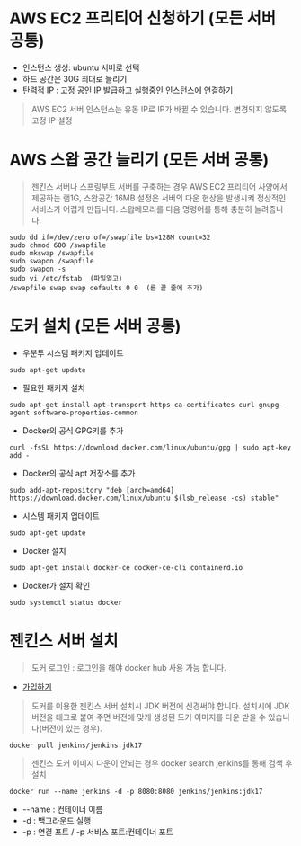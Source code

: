 # AWS EC2 프리티어 신청하기 (모든 서버 공통)
- 인스턴스 생성: ubuntu 서버로 선택
- 하드 공간은 30G 최대로 늘리기
- 탄력적 IP : 고정 공인 IP 발급하고 실행중인 인스턴스에 연결하기

> AWS EC2 서버 인스턴스는 유동 IP로 IP가 바뀔 수 있습니다. 변경되지 않도록 고정 IP 설정

# AWS 스왑 공간 늘리기 (모든 서버 공통)
> 젠킨스 서버나 스프링부트 서버를 구축하는 경우 AWS EC2 프리티어 사양에서 제공하는 램1G, 스왑공간 16MB 설정은 서버의 다운 현상을 발생시켜 정상적인 서비스가 어렵게 만듭니다. 
> 스왑메모리를 다음 명령어를 통해 충분히 늘려줍니다.

```
sudo dd if=/dev/zero of=/swapfile bs=128M count=32
sudo chmod 600 /swapfile
sudo mkswap /swapfile
sudo swapon /swapfile
sudo swapon -s
sudo vi /etc/fstab  (파일열고)
/swapfile swap swap defaults 0 0  (를 끝 줄에 추가)
```

# 도커 설치 (모든 서버 공통)

- 우분투 시스템 패키지 업데이트

```
sudo apt-get update
```

- 필요한 패키지 설치

```
sudo apt-get install apt-transport-https ca-certificates curl gnupg-agent software-properties-common
```

- Docker의 공식 GPG키를 추가

```agsl
curl -fsSL https://download.docker.com/linux/ubuntu/gpg | sudo apt-key add -
```

- Docker의 공식 apt 저장소를 추가

```
sudo add-apt-repository "deb [arch=amd64] https://download.docker.com/linux/ubuntu $(lsb_release -cs) stable"
```

- 시스템 패키지 업데이트

```
sudo apt-get update
```

- Docker 설치

```
sudo apt-get install docker-ce docker-ce-cli containerd.io
```

- Docker가 설치 확인

```
sudo systemctl status docker
```

# 젠킨스 서버 설치

> 도커 로그인 : 로그인을 해야 docker hub 사용 가능 합니다.

- [가입하기](https://www.docker.com/)


> 도커를 이용한 젠킨스 서버 설치시 JDK 버전에 신경써야 합니다. 설치시에 JDK 버전을 태그로 붙여 주면 버전에 맞게 생성된 도커 이미지를 다운 받을 수 있습니다(버전이 있는 경우).

```
docker pull jenkins/jenkins:jdk17
```

> 젠킨스 도커 이미지 다운이 안되는 경우 docker search jenkins를 통해 검색 후 설치


```
docker run --name jenkins -d -p 8080:8080 jenkins/jenkins:jdk17
```

- --name : 컨테이너 이름
- -d : 백그라운드 실행
- -p : 연결 포트  / -p 서비스 포트:컨테이너 포트

